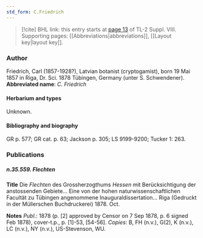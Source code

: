 ```yaml
---
std_form: C.Friedrich
---
```


> [!cite] BHL link: this entry starts at [page 13](https://www.biodiversitylibrary.org/page/33258513) of TL-2 Suppl. VIII.
> Supporting pages: [[Abbreviations|abbreviations]], [[Layout key|layout key]].

### Author

Friedrich, Carl (1857-1928?), Latvian botanist (cryptogamist), born 19 Mai 1857 in Riga, Dr. Sci. 1878 Tübingen, Germany (unter S. Schwendener). 
**Abbreviated name**: *C. Friedrich*

#### Herbarium and types

Unknown.

#### Bibliography and biography

GR p. 577; GR cat. p. 63; Jackson p. 305; LS 9199-9200; Tucker 1: 263.

### Publications

##### n.35.559. Flechten

**Title**
Die *Flechten* des Grossherzogthums *Hessen* mit Berücksichtigung der anstossenden Gebiete... Eine von der hohen naturwissenschaftlichen Facultät zu Tübingen angenommene Inauguraldissertation... Riga (Gedruckt in der Müllerschen Buchdruckerei) 1878. Oct.

**Notes**
*Publ*.: 1878 (p. \[2\] approved by Censor on 7 Sep 1878, p. 6 signed Feb 1878), cover-t.p., p. \[1\]-53, \[54-56\]. *Copies*: B, FH (n.v.), G(2), K (n.v.), LC (n.v.), NY (n.v.), US-Stevenson, WU.

